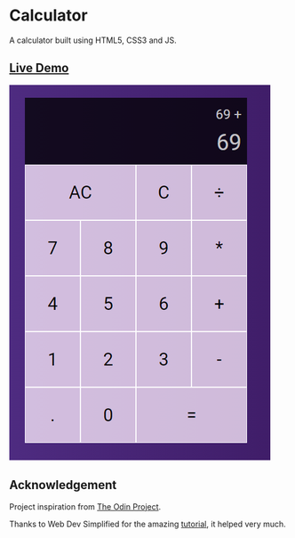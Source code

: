 # Calculator

A calculator built using HTML5, CSS3 and JS.

## [Live Demo](https://deogos.github.io/calculator/)

![This is an image](https://raw.githubusercontent.com/deogos/calculator/main/image.png)

## Acknowledgement

Project inspiration from [The Odin Project](https://www.theodinproject.com/home).

Thanks to Web Dev Simplified for the amazing [tutorial](https://www.youtube.com/watch?v=j59qQ7YWLxw), it helped very much.
